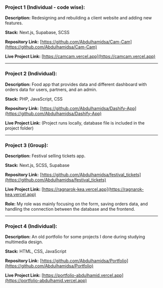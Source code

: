 ### Project 1 (Individual - code wise):

**Description:** Redesigning and rebuilding a client website and adding new features.

**Stack:** Next.js, Supabase, SCSS

**Repository Link:** [https://github.com/Abdulhamidsa/Cam-Cam](https://github.com/Abdulhamidsa/Cam-Cam)

**Live Project Link:** [https://camcam.vercel.app](https://camcam.vercel.app)

---

### Project 2 (Individual):

**Description:** Food app that provides data and different dashboard with orders data for users, partners, and an admin.

**Stack:** PHP, JavaScript, CSS

**Repository Link:** [https://github.com/Abdulhamidsa/Dashify-App](https://github.com/Abdulhamidsa/Dashify-App)

**Live Project Link:** (Project runs locally, database file is included in the project folder)

---

### Project 3 (Group):

**Description:** Festival selling tickets app.

**Stack:** Next.js, SCSS, Supabase

**Repository Link:** [https://github.com/Abdulhamidsa/festival_tickets](https://github.com/Abdulhamidsa/festival_tickets)

**Live Project Link:** [https://ragnarok-kea.vercel.app](https://ragnarok-kea.vercel.app)

**Role:** My role was mainly focusing on the form, saving orders data, and handling the connection between the database and the frontend.

---

### Project 4 (Individual):

**Description:** An old portfolio for some projects I done during studying multimedia design.

**Stack:** HTML, CSS, JavaScript

**Repository Link:** [https://github.com/Abdulhamidsa/Portfolio](https://github.com/Abdulhamidsa/Portfolio)

**Live Project Link:** [https://portfolio-abdulhamid.vercel.app](https://portfolio-abdulhamid.vercel.app)
